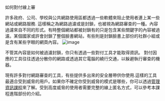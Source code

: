 [Title]: # (如何對付線上審查)
[Order]: # (4)

如何對付線上審

許多政府、公司、學校與公共網路使用區都透過一些軟體來阻止使用者連上某一些網站或網路服務. 這樣稱之為網路過濾或是封鎖，也被視為網路審查的一種。內容過濾來自不同的形式。有時整個網站都被封鎖有的只是包含某些關鍵字的內容被過濾。某個國家或許會封鎖了整個臉書網站，有些則是封鎖臉書上部份的社群小組或是含有某些字眼的網頁內容。
![image](internetb1.png)

不管其內容是如何被過濾封鎖，你只有透過一些對付工具才能取得資訊。 對付因應的工具往往透過分散你的網路或透過其它電腦的繞行交通，以躲避執行審查的機器。

現有許多對付網路審查的工具，有些提供多出來的安全層帶供你使用.這樣的工具最適合受到威脅的用戶。如果你不確定你受到威脅的模式是哪些，你可以透過[管理資訊課程](umbrella://lesson/managing-information)來了解。受到高度威脅的使用者需要完整的線上匿名方式，可以參考本課程進階部份的介紹。